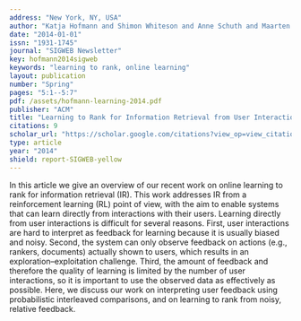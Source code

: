 ```yaml
---
address: "New York, NY, USA"
author: "Katja Hofmann and Shimon Whiteson and Anne Schuth and Maarten de Rijke"
date: "2014-01-01"
issn: "1931-1745"
journal: "SIGWEB Newsletter"
key: hofmann2014sigweb
keywords: "learning to rank, online learning"
layout: publication
number: "Spring"
pages: "5:1--5:7"
pdf: /assets/hofmann-learning-2014.pdf
publisher: "ACM"
title: "Learning to Rank for Information Retrieval from User Interactions"
citations: 9
scholar_url: "https://scholar.google.com/citations?view_op=view_citation&hl=en&user=Y3ahb_wAAAAJ&pagesize=100&citation_for_view=Y3ahb_wAAAAJ:g3aElNc5_aQC"
type: article
year: "2014"
shield: report-SIGWEB-yellow
---
```


In this article we give an overview of our recent work on online learning to rank for information retrieval (IR). This
work addresses IR from a reinforcement learning (RL) point of view, with the aim to enable systems that can learn
directly from interactions with their users. Learning directly from user interactions is difficult for several reasons.
First, user interactions are hard to interpret as feedback for learning because it is usually biased and noisy. Second,
the system can only observe feedback on actions (e.g., rankers, documents) actually shown to users, which results in an
exploration–exploitation challenge. Third, the amount of feedback and therefore the quality of learning is limited by
the number of user interactions, so it is important to use the observed data as effectively as possible. Here, we
discuss our work on interpreting user feedback using probabilistic interleaved comparisons, and on learning to rank from
noisy, relative feedback.
